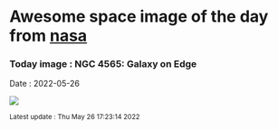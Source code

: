 
# Awesome space image of the day from [nasa](https://api.nasa.gov/)

### Today image : NGC 4565: Galaxy on Edge

Date : 2022-05-26


![](https://apod.nasa.gov/apod/image/2205/Needle_Galaxy_4-7-22.jpg)

<small>Latest update : Thu May 26 17:23:14 2022</small>


